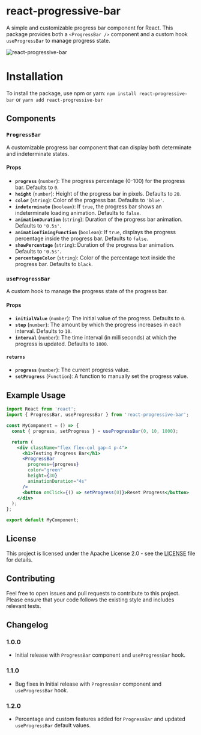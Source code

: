 # react-progressive-bar
A simple and customizable progress bar component for React. This package provides both a `<ProgressBar />` component and a custom hook `useProgressBar` to manage progress state.

![react-progressive-bar](https://github.com/user-attachments/assets/ed7b97dc-3550-4130-9c4a-ed8a12407b28)

# Installation
To install the package, use npm or yarn:
`npm install react-progressive-bar`
or
`yarn add react-progressive-bar`

## Components

### `ProgressBar`
A customizable progress bar component that can display both determinate and indeterminate states.
#### Props
-   **`progress`** (`number`): The progress percentage (0-100) for the progress bar. Defaults to `0`.
-   **`height`** (`number`): Height of the progress bar in pixels. Defaults to `20`.
-   **`color`** (`string`): Color of the progress bar. Defaults to `'blue'`.
-   **`indeterminate`** (`boolean`): If `true`, the progress bar shows an indeterminate loading animation. Defaults to `false`.
-   **`animationDuration`** (`string`): Duration of the progress bar animation. Defaults to `'0.5s'`.
-   **`animationTimingFunction`** (`boolean`): If `true`, displays the progress percentage inside the progress bar. Defaults to `false`.
-   **`showPercentage`** (`string`): Duration of the progress bar animation. Defaults to `'0.5s'`.
-   **`percentageColor`** (`string`): Color of the percentage text inside the progress bar. Defaults to `black`.

### `useProgressBar`
A custom hook to manage the progress state of the progress bar.
#### Props
-   **`initialValue`** (`number`): The initial value of the progress. Defaults to `0`.
-   **`step`** (`number`): The amount by which the progress increases in each interval. Defaults to `10`.
-   **`interval`** (`number`): The time interval (in milliseconds) at which the progress is updated. Defaults to `1000`.

#### `returns`
-   **`progress`** (`number`): The current progress value.
-   **`setProgress`** (`Function`): A function to manually set the progress value.


## Example Usage

```jsx
import React from 'react';
import { ProgressBar, useProgressBar } from 'react-progressive-bar';

const MyComponent = () => {
  const { progress, setProgress } = useProgressBar(0, 10, 1000);

  return (
    <div className="flex flex-col gap-4 p-4">
      <h1>Testing Progress Bar</h1>
      <ProgressBar
        progress={progress}
        color="green"
        height={30}
        animationDuration="4s"
      />
      <button onClick={() => setProgress(0)}>Reset Progress</button>
    </div>
  );
};

export default MyComponent;
```

## License

This project is licensed under the Apache License 2.0 - see the [LICENSE](https://github.com/cwmohit/react-progressive-bar/blob/main/LICENSE) file for details.

## Contributing

Feel free to open issues and pull requests to contribute to this project. Please ensure that your code follows the existing style and includes relevant tests.

## Changelog

### 1.0.0
-   Initial release with `ProgressBar` component and `useProgressBar` hook.

### 1.1.0
-   Bug fixes in Initial release with `ProgressBar` component and `useProgressBar` hook.

### 1.2.0
-   Percentage and custom features added for `ProgressBar` and updated `useProgressBar` default values.
